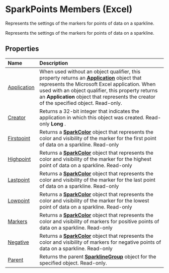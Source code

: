 
# SparkPoints Members (Excel)
Represents the settings of the markers for points of data on a sparkline.

Represents the settings of the markers for points of data on a sparkline.


## Properties



|**Name**|**Description**|
|:-----|:-----|
|[Application](4aca021f-94cc-e59d-4dfb-223fda675209.md)|When used without an object qualifier, this property returns an  **[Application](19b73597-5cf9-4f56-8227-b5211f657f6f.md)** object that represents the Microsoft Excel application. When used with an object qualifier, this property returns an **Application** object that represents the creator of the specified object. Read-only.|
|[Creator](65ad69c7-3c71-f844-2cef-325d707a225d.md)|Returns a 32-bit integer that indicates the application in which this object was created. Read-only  **Long** .|
|[Firstpoint](517175d0-93db-bd74-7684-4b196dd34d91.md)|Returns a  **[SparkColor](3de82c5c-eb0a-ab39-64a8-00f4c005c6af.md)** object that represents the color and visibility of the marker for the first point of data on a sparkline. Read-only|
|[Highpoint](357a154d-f30e-1457-60a9-c448b6b04479.md)|Returns a  **[SparkColor](3de82c5c-eb0a-ab39-64a8-00f4c005c6af.md)** object that represents the color and visibility of the marker for the highest point of data on a sparkline. Read-only|
|[Lastpoint](33ad7c29-1538-1825-b94a-55fd65d7610e.md)|Returns a  **[SparkColor](3de82c5c-eb0a-ab39-64a8-00f4c005c6af.md)** object that represents the color and visibility of the marker for the last point of data on a sparkline. Read-only|
|[Lowpoint](9f2dade8-4d8b-d5cd-816d-18ac6da120cb.md)|Returns a  **[SparkColor](3de82c5c-eb0a-ab39-64a8-00f4c005c6af.md)** object that represents the color and visibility of the marker for the lowest point of data on a sparkline. Read-only|
|[Markers](13d678b9-c0d1-93d1-3c0a-6c2b9a33cdc2.md)|Returns a  **[SparkColor](3de82c5c-eb0a-ab39-64a8-00f4c005c6af.md)** object that represents the color and visibility of markers for positive points of data on a sparkline. Read-only|
|[Negative](6231f95b-a923-c31a-ade9-3eb7519c474a.md)|Returns a  **[SparkColor](3de82c5c-eb0a-ab39-64a8-00f4c005c6af.md)** object that represents the color and visibility of markers for negative points of data on a sparkline. Read-only|
|[Parent](0781c174-ff88-505e-5048-1de92397f1e9.md)|Returns the parent  **[SparklineGroup](cc694d97-a3d3-3473-2e37-0ede67b97680.md)** object for the specified object. Read-only.|
